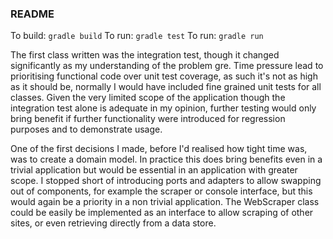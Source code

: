 ### README

To build: `gradle build`
To run: `gradle test`
To run: `gradle run`

The first class written was the integration test, though it changed significantly as my understanding of the problem gre. Time pressure lead to prioritising functional code over unit test coverage, as such it's not as high as it should be, normally I would have included fine grained unit tests for all classes.  Given the very limited scope of the application though the integration test alone is adequate in my opinion, further testing would only bring benefit if further functionality were introduced for regression purposes and to demonstrate usage.
  
One of the first decisions I made, before I'd realised how tight time was, was to create a domain model. In practice this does bring benefits even in a trivial application but would be essential in an application with greater scope. I stopped short of introducing ports and adapters to allow swapping out of components, for example the scraper or console interface, but this would again be a priority in a non trivial application.  The WebScraper class could be easily be implemented as an interface to allow scraping of other sites, or even retrieving directly from a data store.


  
